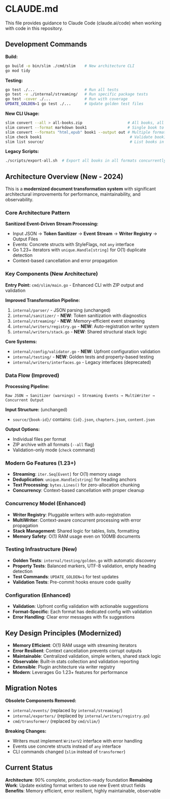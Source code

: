 # CLAUDE.md

This file provides guidance to Claude Code (claude.ai/code) when working with code in this repository.

## Development Commands

**Build:**

```bash
go build -o bin/slim ./cmd/slim    # New architecture CLI
go mod tidy
```

**Testing:**

```bash
go test ./...                      # Run all tests
go test -v ./internal/streaming/   # Run specific package tests
go test -cover ./...               # Run with coverage
UPDATE_GOLDEN=1 go test ./...      # Update golden test files
```

**New CLI Usage:**

```bash
slim convert --all > all-books.zip                    # All books, all formats as ZIP
slim convert --format markdown book1                  # Single book to markdown
slim convert --formats "html,epub" book1 --output out # Multiple formats
slim check book1                                       # Validate book1 only
slim list source/                                      # List books in source/
```

**Legacy Scripts:**

```bash
./scripts/export-all.sh  # Export all books in all formats concurrently
```

## Architecture Overview (New - 2024)

This is a **modernized document transformation system** with significant architectural improvements for performance, maintainability, and observability.

### Core Architecture Pattern

**Sanitized Event-Driven Stream Processing:**

- Input JSON → **Token Sanitizer** → **Event Stream** → **Writer Registry** → Output Files
- Events: Concrete structs with StyleFlags, not `any` interface
- Go 1.23+ iterators with `unique.Handle[string]` for O(1) duplicate detection
- Context-based cancellation and error propagation

### Key Components (New Architecture)

**Entry Point:** `cmd/slim/main.go` - Enhanced CLI with ZIP output and validation

**Improved Transformation Pipeline:**

1. `internal/parser/` - JSON parsing (unchanged)
2. `internal/sanitizer/` - **NEW**: Token sanitization with diagnostics
3. `internal/streaming/` - **NEW**: Memory-efficient event streaming
4. `internal/writers/registry.go` - **NEW**: Auto-registration writer system
5. `internal/writers/stack.go` - **NEW**: Shared structural stack logic

**Core Systems:**

- `internal/config/validator.go` - **NEW**: Upfront configuration validation
- `internal/testing/` - **NEW**: Golden tests and property-based testing
- `internal/writers/interfaces.go` - Legacy interfaces (deprecated)

### Data Flow (Improved)

**Processing Pipeline:**

```
Raw JSON → Sanitizer (warnings) → Streaming Events → MultiWriter → Concurrent Output
```

**Input Structure:** (unchanged)

- `source/{book-id}/` contains: `{id}.json`, `chapters.json`, `content.json`

**Output Options:**

- Individual files per format
- ZIP archive with all formats (`--all` flag)
- Validation-only mode (`check` command)

### Modern Go Features (1.23+)

- **Streaming**: `iter.Seq[Event]` for O(1) memory usage
- **Deduplication**: `unique.Handle[string]` for heading anchors
- **Text Processing**: `bytes.Lines()` for zero-allocation chunking
- **Concurrency**: Context-based cancellation with proper cleanup

### Concurrency Model (Enhanced)

- **Writer Registry**: Pluggable writers with auto-registration
- **MultiWriter**: Context-aware concurrent processing with error propagation
- **Stack Management**: Shared logic for tables, lists, formatting
- **Memory Safety**: O(1) RAM usage even on 100MB documents

### Testing Infrastructure (New)

- **Golden Tests**: `internal/testing/golden.go` with automatic discovery
- **Property Tests**: Balanced markers, UTF-8 validation, empty heading detection
- **Test Commands**: `UPDATE_GOLDEN=1` for test updates
- **Validation Tests**: Pre-commit hooks ensure code quality

### Configuration (Enhanced)

- **Validation**: Upfront config validation with actionable suggestions
- **Format-Specific**: Each format has dedicated config with validation
- **Error Handling**: Clear error messages with fix suggestions

## Key Design Principles (Modernized)

- **Memory Efficient**: O(1) RAM usage with streaming iterators
- **Error Resilient**: Context cancellation prevents corrupt outputs
- **Maintainable**: Centralized validation, simple writers, shared stack logic
- **Observable**: Built-in stats collection and validation reporting
- **Extensible**: Plugin architecture via writer registry
- **Modern**: Leverages Go 1.23+ features for performance

## Migration Notes

**Obsolete Components Removed:**

- `internal/events/` (replaced by `internal/streaming/`)
- `internal/exporters/` (replaced by `internal/writers/registry.go`)
- `cmd/transformer/` (replaced by `cmd/slim/`)

**Breaking Changes:**

- Writers must implement `WriterV2` interface with error handling
- Events use concrete structs instead of `any` interface
- CLI commands changed (`slim` instead of `transformer`)

## Current Status

**Architecture**: 90% complete, production-ready foundation
**Remaining Work**: Update existing format writers to use new Event struct fields
**Benefits**: Memory efficient, error resilient, highly maintainable, observable

